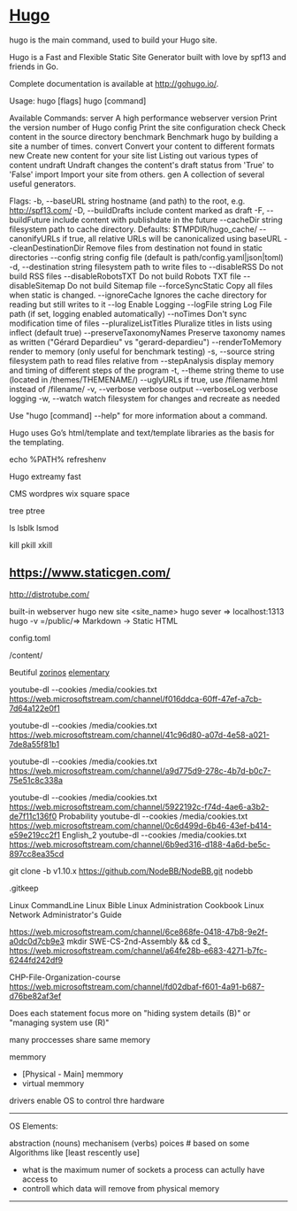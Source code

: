 [Hugo](https://gohugo.io/)
==========================


hugo is the main command, used to build your Hugo site.

Hugo is a Fast and Flexible Static Site Generator
built with love by spf13 and friends in Go.

Complete documentation is available at http://gohugo.io/.

Usage:
  hugo [flags]
  hugo [command]

Available Commands:
  server      A high performance webserver
  version     Print the version number of Hugo
  config      Print the site configuration
  check       Check content in the source directory
  benchmark   Benchmark hugo by building a site a number of times.
  convert     Convert your content to different formats
  new         Create new content for your site
  list        Listing out various types of content
  undraft     Undraft changes the content's draft status from 'True' to 'False'
  import      Import your site from others.
  gen         A collection of several useful generators.

Flags:
  -b, --baseURL string          hostname (and path) to the root, e.g. http://spf13.com/
  -D, --buildDrafts             include content marked as draft
  -F, --buildFuture             include content with publishdate in the future
      --cacheDir string         filesystem path to cache directory. Defaults: $TMPDIR/hugo_cache/
      --canonifyURLs            if true, all relative URLs will be canonicalized using baseURL
      --cleanDestinationDir     Remove files from destination not found in static directories
      --config string           config file (default is path/config.yaml|json|toml)
  -d, --destination string      filesystem path to write files to
      --disableRSS              Do not build RSS files
      --disableRobotsTXT        Do not build Robots TXT file
      --disableSitemap          Do not build Sitemap file
      --forceSyncStatic         Copy all files when static is changed.
      --ignoreCache             Ignores the cache directory for reading but still writes to it
      --log                     Enable Logging
      --logFile string          Log File path (if set, logging enabled automatically)
      --noTimes                 Don't sync modification time of files
      --pluralizeListTitles     Pluralize titles in lists using inflect (default true)
      --preserveTaxonomyNames   Preserve taxonomy names as written ("Gérard Depardieu" vs "gerard-depardieu")
      --renderToMemory          render to memory (only useful for benchmark testing)
  -s, --source string           filesystem path to read files relative from
      --stepAnalysis            display memory and timing of different steps of the program
  -t, --theme string            theme to use (located in /themes/THEMENAME/)
      --uglyURLs                if true, use /filename.html instead of /filename/
  -v, --verbose                 verbose output
      --verboseLog              verbose logging
  -w, --watch                   watch filesystem for changes and recreate as needed

Use "hugo [command] --help" for more information about a command.































Hugo uses Go’s html/template and text/template libraries as the basis for the templating.



echo %PATH%
refreshenv

Hugo extreamy fast


CMS
wordpres
wix
square space



tree
ptree

ls
lsblk
lsmod

kill
pkill
xkill




https://www.staticgen.com/
------------------------------------------------------------------------------------------------------------------------------
http://distrotube.com/

built-in webserver
hugo new site <site_name>
hugo sever => localhost:1313
hugo -v =/public/=> Markdown -> Static HTML


config.toml

/content/


Beutiful
[zorinos](https://zorinos.com/)
[elementary](https://elementary.io/ar/)


youtube-dl --cookies /media/cookies.txt https://web.microsoftstream.com/channel/f016ddca-60ff-47ef-a7cb-7d64a122e0f1

youtube-dl --cookies /media/cookies.txt https://web.microsoftstream.com/channel/41c96d80-a07d-4e58-a021-7de8a55f81b1

youtube-dl --cookies /media/cookies.txt https://web.microsoftstream.com/channel/a9d775d9-278c-4b7d-b0c7-75e51c8c338a

youtube-dl --cookies /media/cookies.txt https://web.microsoftstream.com/channel/5922192c-f74d-4ae6-a3b2-de7f11c136f0
Probability
youtube-dl --cookies /media/cookies.txt https://web.microsoftstream.com/channel/0c6d499d-6b46-43ef-b414-e59e219cc2f1
English_2
youtube-dl --cookies /media/cookies.txt https://web.microsoftstream.com/channel/6b9ed316-d188-4a6d-be5c-897cc8ea35cd



git clone -b v1.10.x https://github.com/NodeBB/NodeBB.git nodebb



.gitkeep

Linux CommandLine
Linux Bible
Linux Administration Cookbook
Linux Network Administrator's Guide

https://web.microsoftstream.com/channel/6ce868fe-0418-47b8-9e2f-a0dc0d7cb9e3
mkdir SWE-CS-2nd-Assembly && cd $_
https://web.microsoftstream.com/channel/a64fe28b-e683-4271-b7fc-6244fd242df9


CHP-File-Organization-course
https://web.microsoftstream.com/channel/fd02dbaf-f601-4a91-b687-d76be82af3ef





Does each statement focus more on "hiding system details (B)" or "managing system use (R)"


many proccesses share same memory



memmory
- [Physical - Main] memmory
- virtual memmory


drivers enable OS to control thre hardware

----------------------------------------------------------------------------------------------------------------------------------------
OS Elements:

abstraction (nouns)
mechanisem (verbs)
poices # based on some Algorithms like [least rescently use]
- what is the maximum numer of sockets a process can actully have access to
- controll which data will remove from physical memory
----------------------------------------------------------------------------------------------------------------------------------------